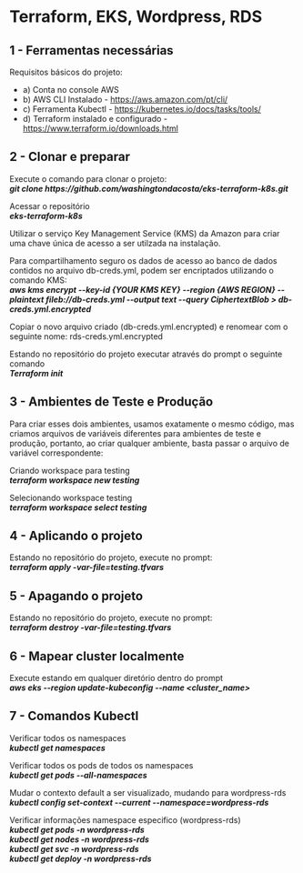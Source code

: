 # Terraform, EKS, Wordpress, RDS

## 1 - Ferramentas necessárias #

Requisitos básicos do projeto:
- a) Conta no console AWS
- b) AWS CLI Instalado - https://aws.amazon.com/pt/cli/
- c) Ferramenta Kubectl - https://kubernetes.io/docs/tasks/tools/
- d) Terraform instalado e configurado - https://www.terraform.io/downloads.html


## 2 - Clonar e preparar #

Execute o comando para clonar o projeto:<br>
_**git clone https://<span></span>github.com/washingtondacosta/eks-terraform-k8s.git**_

Acessar o repositório<br>
_**eks-terraform-k8s**_

Utilizar o serviço Key Management Service (KMS) da Amazon para criar uma chave única de acesso a ser utilzada na instalação.

Para compartilhamento seguro os dados de acesso ao banco de dados contidos no arquivo db-creds.yml, podem ser encriptados utilizando o comando KMS:<br>
_**aws kms encrypt --key-id {YOUR KMS KEY} --region {AWS REGION} --plaintext fileb://db-creds.yml --output text --query CiphertextBlob > db-creds.yml.encrypted**_

Copiar o novo arquivo criado (db-creds.yml.encrypted) e renomear com o seguinte nome: rds-creds.yml.encrypted

Estando no repositório do projeto executar através do prompt o seguinte comando<br>
_**Terraform init**_

## 3 - Ambientes de Teste e Produção #

Para criar esses dois ambientes, usamos exatamente o mesmo código, mas criamos arquivos de variáveis ​​diferentes para ambientes de teste e produção, portanto, ao criar qualquer ambiente, basta passar o arquivo de variável correspondente:

Criando workspace para testing<br>
_**terraform workspace new testing**_

Selecionando workspace testing<br>
_**terraform workspace select testing**_

## 4 - Aplicando o projeto #

Estando no repositório do projeto, execute no prompt:<br>
_**terraform apply -var-file=testing.tfvars**_

## 5 - Apagando o projeto #
Estando no repositório do projeto, execute no prompt:<br>
_**terraform destroy -var-file=testing.tfvars**_

## 6 - Mapear cluster localmente #

Execute estando em qualquer diretório dentro do prompt<br>
_**aws eks --region <region-code> update-kubeconfig --name <cluster_name>**_


## 7 - Comandos Kubectl #

Verificar todos os namespaces<br>
_**kubectl get namespaces**_

Verificar todos os pods de todos os namespaces<br>
_**kubectl get pods --all-namespaces**_

Mudar o contexto default a ser visualizado, mudando para wordpress-rds<br>
_**kubectl config set-context --current --namespace=wordpress-rds**_

Verificar informações namespace especifico (wordpress-rds)<br>
_**kubectl get pods -n wordpress-rds**_<br>
_**kubectl get nodes -n wordpress-rds**_<br>
_**kubectl get svc -n wordpress-rds**_<br>
_**kubectl get deploy -n wordpress-rds**_

